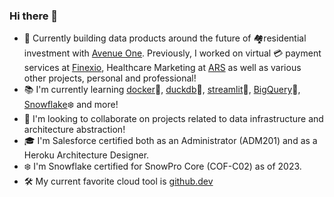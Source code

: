 ### Hi there 👋

<!--
**sgoley/sgoley** is a ✨ _special_ ✨ repository because its `README.md` (this file) appears on your GitHub profile.

Here are some ideas to get you started: -->

- 🔭 Currently building data products around the future of 🏘️residential investment with [Avenue One](https://www.avenueone.com/). Previously, I worked on virtual 💳 payment services at [Finexio](https://finexio.com), Healthcare Marketing at [ARS](https://www.advancedrecoverysystems.com/) as well as various other projects, personal and professional!
- 📚 I'm currently learning [docker]([url](https://www.docker.com/))🐋, [duckdb]([url](https://duckdb.org/))🦆, [streamlit]([url](https://streamlit.io/))🎈, [BigQuery]([url](https://cloud.google.com/bigquery/))🔎, [Snowflake]([url](https://www.snowflake.com/en/))❄️ and more!
- 👯 I'm looking to collaborate on projects related to data infrastructure and architecture abstraction!
- 🎓 I'm Salesforce certified both as an Administrator (ADM201) and as a Heroku Architecture Designer.
- ❄️ I'm Snowflake certified for SnowPro Core (COF-C02) as of 2023.
-  🛠️ My current favorite cloud tool is [github.dev](https://github.dev/github/dev)

